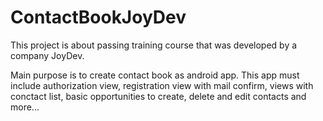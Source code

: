 # ContactBookJoyDev
This project is about passing training course that was developed by a company JoyDev. 

Main purpose is to create contact book as android app. This app must include authorization view, registration view with mail confirm, views with conctact list, basic opportunities to create, delete and edit contacts and more...


